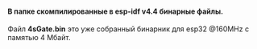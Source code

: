 #### В папке скомпилированные  в esp-idf v4.4 бинарные файлы.</br> 
Файл **4sGate.bin** это уже собранный бинарник для esp32 @160MHz с памятью 4 Мбайт.
